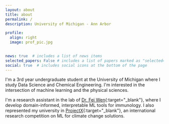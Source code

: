 ```yaml
---
layout: about
title: about
permalink: /
description: University of Michigan - Ann Arbor

profile:
  align: right
  image: prof_pic.jpg
  

news: true  # includes a list of news items
selected_papers: False # includes a list of papers marked as "selected={true}"
social: true  # includes social icons at the bottom of the page
---
```

I'm a 3rd year undergraduate student at the University of Michigan where I study Data Science and Chemical Engineering. I'm interested in the intersection of machine learning and the physical sciences.

I'm a research assistant in the lab of [Dr. Fei Wen](http://cheresearch.engin.umich.edu/wen/){:target="\_blank"}, where I develop domain-informed, interpretable ML tools for immunology. I also represented my university in [ProjectX](https://www.projectx2020.com/){:target="\_blank"}, an international research competition on ML for climate change solutions.
